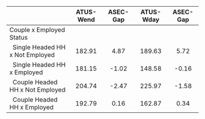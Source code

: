 
|                      |    ATUS-Wend |     ASEC-Gap |    ATUS-Wday |     ASEC-Gap |
| -------------------- | :----------: | :----------: | :----------: | :----------: |
| Couple x Employed Status |              |              |              |              |
| &nbsp;&nbsp;Single Headed HH x Not Employed |       182.91 |         4.87 |       189.63 |         5.72 |
| &nbsp;&nbsp;Single Headed HH x Employed |       181.15 |        -1.02 |       148.58 |        -0.16 |
| &nbsp;&nbsp;Couple Headed HH x Not Employed |       204.74 |        -2.47 |       225.97 |        -1.58 |
| &nbsp;&nbsp;Couple Headed HH x Employed |       192.79 |         0.16 |       162.87 |         0.34 |


